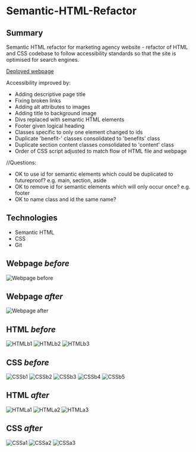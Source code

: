# Semantic-HTML-Refactor

## Summary

Semantic HTML refactor for marketing agency website - refactor of HTML and CSS codebase to follow accessibility standards so that the site is optimised for search engines.

[Deployed webpage](https://c-sim.github.io/semantic-html-refactor/)

Accessibility improved by:

- Adding descriptive page title
- Fixing broken links
- Adding alt attributes to images
- Adding title to background image
- Divs replaced with semantic HTML elements
- Footer given logical heading
- Classes specific to only one element changed to ids
- Duplicate 'benefit-' classes consolidated to 'benefits' class
- Duplicate section content classes consolidated to 'content' class
- Order of CSS script adjusted to match flow of HTML file and webpage

//Questions:

- OK to use id for semantic elements which could be duplicated to futureproof? e.g. main, section, aside
- OK to remove id for semantic elements which will only occur once? e.g. footer
- OK to name class and id the same name?

## Technologies

- Semantic HTML
- CSS
- Git

## Webpage _before_

![Webpage before](screenshots/before/screencapture-127-0-0-1-5500-class-content-01-HTML-Git-CSS-02-Homework-Develop-index-html-2022-04-05-17_46_17.png)

## Webpage _after_

![Webpage after](screenshots/after/screencapture-127-0-0-1-5501-index-html-2022-04-05-17_15_05.png)

## HTML _before_

![HTMLb1](screenshots/before/Screenshot-2022-04-03.16.54.23.png)
![HTMLb2](screenshots/before/Screenshot-2022-04-03.16.57.36.png)
![HTMLb3](screenshots/before/Screenshot-2022-04-03.16.57.58.png)

## CSS _before_

![CSSb1](screenshots/before/Screenshot-2022-04-03.16.58.28.png)
![CSSb2](screenshots/before/Screenshot-2022-04-03.16.58.49.png)
![CSSb3](screenshots/before/Screenshot-2022-04-03.16.59.11.png)
![CSSb4](screenshots/before/Screenshot-2022-04-03.16.59.42.png)
![CSSb5](screenshots/before/Screenshot-2022-04-03.16.59.57.png)

## HTML _after_

![HTMLa1](screenshots/after/Screenshot-2022-04-05.18.04.57.png)
![HTMLa2](screenshots/after/Screenshot-2022-04-05.18.05.20.png)
![HTMLa3](screenshots/after/Screenshot-2022-04-05.18.05.42.png)

## CSS _after_

![CSSa1](screenshots/after/Screenshot-2022-04-05.18.06.00.png)
![CSSa2](screenshots/after/Screenshot-2022-04-05.18.06.32.png)
![CSSa3](screenshots/after/Screenshot-2022-04-05.18.06.46.png)
